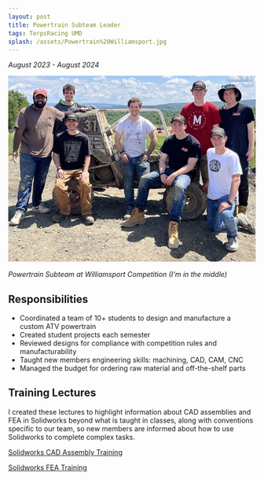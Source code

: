 ```yaml
---
layout: post
title: Powertrain Subteam Leader
tags: TerpsRacing UMD
splash: /assets/Powertrain%20Williamsport.jpg
---
```


*August 2023 - August 2024*

![](/assets/Powertrain%20Williamsport.jpg)

*Powertrain Subteam at Williamsport Competition (I'm in the middle)*


## Responsibilities

- Coordinated a team of 10+ students to design and manufacture a custom ATV powertrain
- Created student projects each semester
- Reviewed designs for compliance with competition rules and manufacturability
- Taught new members engineering skills: machining, CAD, CAM, CNC
- Managed the budget for ordering raw material and off-the-shelf parts


## Training Lectures

I created these lectures to highlight information about CAD assemblies and FEA in Solidworks beyond what is taught in classes, along with conventions specific to our team, so new members are informed about how to use Solidworks to complete complex tasks.

[Solidworks CAD Assembly Training](/assets/Baja%20CAD%20Assemblies.pdf)

[Solidworks FEA Training](/assets/Solidworks%20FEA.pdf)
